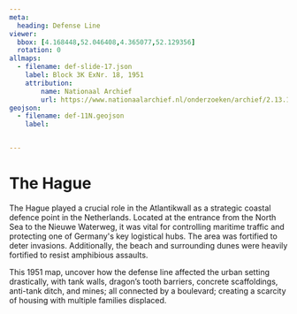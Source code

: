 ```yaml
---
meta:
  heading: Defense Line
viewer:
  bbox: [4.168448,52.046408,4.365077,52.129356]
  rotation: 0
allmaps:
  - filename: def-slide-17.json
    label: Block 3K ExNr. 18, 1951
    attribution: 
        name: Nationaal Archief 
        url: https://www.nationaalarchief.nl/onderzoeken/archief/2.13.167/invnr/276/file/NL-HaNA_2.13.167_276_07?eadID=2.13.167&unitID=276&query=
geojson:
  - filename: def-11N.geojson
    label:


---
```


# The Hague

The Hague played a crucial role in the Atlantikwall as a strategic coastal defence point in the Netherlands. Located at the entrance from the North Sea to the Nieuwe Waterweg, it was vital for controlling maritime traffic and protecting one of Germany's key logistical hubs. The area was fortified to deter invasions. Additionally, the beach and surrounding dunes were heavily fortified to resist amphibious assaults.                                                                                                                  

This 1951 map, uncover how the defense line affected the urban setting drastically, with tank walls, dragon’s tooth barriers, concrete scaffoldings, anti-tank ditch, and mines; all connected by a boulevard; creating a scarcity of housing with multiple families displaced. 